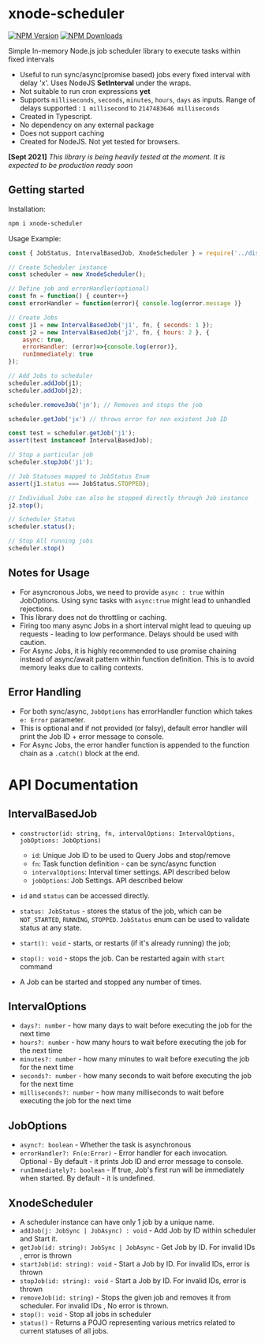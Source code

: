 # xnode-scheduler

[![NPM Version][npm-image]][npm-url]
[![NPM Downloads][downloads-image]][downloads-url]

Simple In-memory Node.js job scheduler library to execute tasks within fixed intervals
* Useful to run sync/async(promise based) jobs every fixed interval with delay 'x'. Uses NodeJS **SetInterval** under the wraps.
* Not suitable to run cron expressions **yet**
* Supports `milliseconds`, `seconds`, `minutes`, `hours`, `days` as inputs. Range of delays supported : `1 millisecond` to `2147483646 milliseconds`
* Created in Typescript.
* No dependency on any external package
* Does not support caching
* Created for NodeJS. Not yet tested for browsers.


**[Sept 2021]**  *This library is being heavily tested at the moment. It is expected to be production ready soon*

## Getting started

Installation:

```bash
npm i xnode-scheduler
```

Usage Example:

```js
const { JobStatus, IntervalBasedJob, XnodeScheduler } = require('../dist/index');

// Create Scheduler instance
const scheduler = new XnodeScheduler();

// Define job and errorHandler(optional)
const fn = function() { counter++}
const errorHandler = function(error){ console.log(error.message )}

// Create Jobs
const j1 = new IntervalBasedJob('j1', fn, { seconds: 1 });
const j2 = new IntervalBasedJob('j2', fn, { hours: 2 }, {
    async: true,
    errorHandler: (error)=>{console.log(error)},
    runImmediately: true
});

// Add Jobs to scheduler
scheduler.addJob(j1);
scheduler.addJob(j2);

scheduler.removeJob('jn'); // Removes and stops the job

scheduler.getJob('jx') // throws error for non existent Job ID

const test = scheduler.getJob('j1');
assert(test instanceof IntervalBasedJob);

// Stop a particular job
scheduler.stopJob('j1');

// Job Statuses mapped to JobStatus Enum
assert(j1.status === JobStatus.STOPPED);

// Individual Jobs can also be stopped directly through Job instance
j2.stop();

// Scheduler Status
scheduler.status();

// Stop All running jobs
scheduler.stop()
```

## Notes for Usage

* For asyncronous Jobs, we need to provide `async : true` within JobOptions. Using sync tasks with `async:true` might lead to unhandled rejections. 
* This library does not do throttling or caching.
* Firing too many async Jobs in a short interval might lead to queuing up requests - leading to low performance. Delays should be used with caution.
* For Async Jobs, it is highly recommended to use promise chaining instead of async/await pattern within function definition. This is to avoid memory leaks due to calling contexts.

## Error Handling
* For both sync/async, `JobOptions` has errorHandler function which takes `e: Error` parameter.
* This is optional and if not provided (or falsy), default error handler will print the Job ID + error message to console.
* For Async Jobs, the error handler function is appended to the function chain as a `.catch()` block at the end.


# API Documentation

## IntervalBasedJob

* `constructor(id: string, fn, intervalOptions: IntervalOptions, jobOptions: JobOptions)`
    * `id`: Unique Job ID to be used to Query Jobs and stop/remove
    * `fn`: Task function definition - can be sync/async function
    * `intervalOptions`: Interval timer settings. API described below
    * `jobOptions`: Job Settings. API described below

* `id` and `status` can be accessed directly.
* `status: JobStatus` - stores the status of the job, which can be `NOT_STARTED`, `RUNNING`, `STOPPED`. `JobStatus` enum can be used to validate status at any state.
* `start(): void` - starts, or restarts (if it's already running) the job;
* `stop(): void` - stops the job. Can be restarted again with `start` command
* A Job can be started and stopped any number of times.


## IntervalOptions

* `days?: number` - how many days to wait before executing the job for the next time
* `hours?: number` - how many hours to wait before executing the job for the next time
* `minutes?: number` - how many minutes to wait before executing the job for the next time
* `seconds?: number` - how many seconds to wait before executing the job for the next time
* `milliseconds?: number` - how many milliseconds to wait before executing the job for the next time

## JobOptions
* `async?: boolean` - Whether the task is asynchronous
* `errorHandler?: Fn(e:Error)` - Error handler for each invocation. Optional - By default - it prints Job ID and error message to console.
* `runImmediately?: boolean` - If true, Job's first run will be immediately when started. By default - it is undefined.


## XnodeScheduler

* A scheduler instance can have only 1 job by a unique name.
* `addJob(j: JobSync | JobAsync) : void` - Add Job by ID within scheduler and Start it.
* `getJob(id: string): JobSync | JobAsync` - Get Job by ID. For invalid IDs , error is thrown
* `startJob(id: string): void` - Start a Job by ID. For invalid IDs, error is thrown
* `stopJob(id: string): void` - Start a Job by ID. For invalid IDs, error is thrown
* `removeJob(id: string)` - Stops the given job and removes it from scheduler. For invalid IDs , No error is thrown.
* `stop(): void` - Stop all jobs in scheduler
* `status()` - Returns a POJO representing various metrics related to current statuses of all jobs.


[npm-image]: https://img.shields.io/npm/v/xnode-scheduler?style=plastic
[npm-url]: https://www.npmjs.com/package/xnode-scheduler
[downloads-image]: https://img.shields.io/npm/dw/xnode-scheduler?style=plastic
[downloads-url]: https://www.npmjs.com/package/xnode-scheduler

